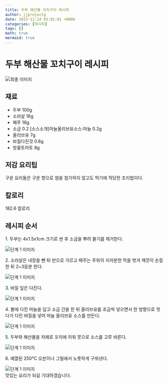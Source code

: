 ```yaml
---
title: 두부 해산물 꼬치구이 레시피
author: jjprojectg
date: 2023-11-24 03:01:01 +0000
categories: [레시피]
tags: []
math: true
mermaid: true
---
```

<meta name="og:type" content="website"/>
<meta charset="UTF-8"/>
<div class="header">
  <h1>두부 해산물 꼬치구이 레시피</h1>
</div>

<div class="container my-4">
  <div class="row">
    <div class="col-12 col-md-6">
      <div class="recipe-image">
        <img src="http://www.foodsafetykorea.go.kr/uploadimg/20141117/20141117053519_1416213319253.jpg" class="step-image" alt="최종 이미지"/>
      </div>
    </div>
    <div class="col-12 col-md-6">
      <div class="ingredients">
        <h2>재료</h2>
        <ul class="card">
          <li> 두부 100g </li>
          <li>  소라살 16g </li>
          <li>  패주 16g </li>
          <li>  소금 0.2 [소스소개]마늘올리브유소스:마늘 0.2g </li>
          <li>  올리브유 7g </li>
          <li>  바질다진것 0.6g </li>
          <li>  방울토마토 8g </li>
</ul>
      </div>
    </div>
    <div class="col-12 col-md-6">
      <div class="ingredients">
        <h2>저감 요리팁</h2>
        <div class="card"> 
          <p>
            구운 요리들은 구운 향으로 염을 첨가하지 않고도 먹기에 적당한 조리법이다.
          </p>
        </div>
      </div>
      <div class="ingredients">
        <h2>칼로리</h2>
        <div class="card"> 
          <p>
            182.6 칼로리
          </p>
        </div>
      </div>
    </div>
  </div>

  <h2 class="my-4">레시피 순서</h2>
  <div class="card recipe-card">
    <div class="card-body recipe-step">
      <p class="card-text step-description">1. 두부는 4x1.5x1cm 크기로 썬 후 소금을 뿌려 물기를 제거한다.</p>
      <img src="http://www.foodsafetykorea.go.kr/uploadimg/cook/882-1.jpg" alt="단계 1 이미지" class="step-image"/>
    </div>
  </div>
  <div class="card recipe-card">
    <div class="card-body recipe-step">
      <p class="card-text step-description">2. 소라살은 내장을 뺀 뒤 반으로 가르고 패주는 주위의 지저분한 막을 벗겨 깨끗이 손질한 뒤 2~3등분 한다.</p>
      <img src="http://www.foodsafetykorea.go.kr/uploadimg/cook/882-2.jpg" alt="단계 1 이미지" class="step-image"/>
    </div>
  </div>
  <div class="card recipe-card">
    <div class="card-body recipe-step">
      <p class="card-text step-description">3. 바질 잎은 다진다.</p>
      <img src="http://www.foodsafetykorea.go.kr/uploadimg/cook/882-3.jpg" alt="단계 1 이미지" class="step-image"/>
    </div>
  </div>
  <div class="card recipe-card">
    <div class="card-body recipe-step">
      <p class="card-text step-description">4. 볼에 다진 마늘을 담고 소금 간을 한 뒤 올리브유를 조금씩 넣으면서 한 방향으로 젓다가 다진 바질을 넣어 마늘 올리브유 소스를 만든다.</p>
      <img src="http://www.foodsafetykorea.go.kr/uploadimg/cook/882-4.jpg" alt="단계 1 이미지" class="step-image"/>
    </div>
  </div>
  <div class="card recipe-card">
    <div class="card-body recipe-step">
      <p class="card-text step-description">5. 두부와 해산물을 차례로 꼬치에 끼워 붓으로 소스를 고루 바른다.</p>
      <img src="http://www.foodsafetykorea.go.kr/uploadimg/cook/882-5.jpg" alt="단계 1 이미지" class="step-image"/>
    </div>
  </div>
  <div class="card recipe-card">
    <div class="card-body recipe-step">
      <p class="card-text step-description">6. 예열된 250℃ 오븐이나 그릴에서 노릇하게 구워낸다.</p>
      <img src="http://www.foodsafetykorea.go.kr/uploadimg/cook/882-6.jpg" alt="단계 1 이미지" class="step-image"/>
    </div>
  </div>

</div>
맛있는 요리가 되길 기대하겠습니다.
